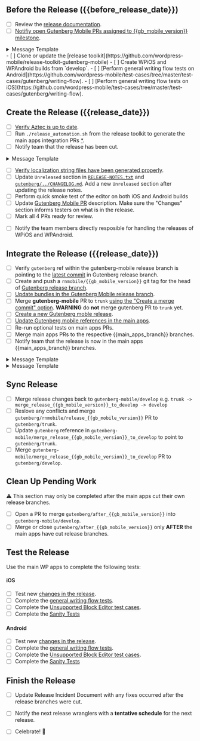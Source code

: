 <!-- Checklist generated by release toolkit -->

<!-- scheduled_release_only -->

## Before the Release ({{before_release_date}})

- [ ] Review the [release documentation](https://github.com/wordpress-mobile/release-toolkit-gutenberg-mobile/blob/develop/Releasing.md).
- [ ] [Notifiy open Gutenberg Mobile PRs assigned to {{gb_mobile_version}} milestone]({{milestone_url}}).
<details>
<summary>Message Template</summary>
<p>

```markdown
Hello!
We will cut the {{gb_mobile_version}} release on {{release_date}}.
I plan to circle back and bump this PR to the next milestone then,
but please let me know if you’d rather us work to include this PR in {{gb_mobile_version}}.
Thanks!
```

</p>
</details>
- [ ] Clone or update the [release toolkit](https://github.com/wordpress-mobile/release-toolkit-gutenberg-mobile)
- [ ] Create WPiOS and WPAndroid builds from `develop`.
- [ ] [Perform general writing flow tests on Android](https://github.com/wordpress-mobile/test-cases/tree/master/test-cases/gutenberg/writing-flow).
- [ ] [Perform general writing flow tests on iOS](https://github.com/wordpress-mobile/test-cases/tree/master/test-cases/gutenberg/writing-flow).

<!-- /scheduled_release_only -->

## Create the Release ({{release_date}})

- [ ] [Verify Aztec is up to date](https://github.com/wordpress-mobile/release-toolkit-gutenberg-mobile/blob/develop/Releasing.md#handling-aztec-updates).
- [ ] Run `./release_automation.sh` from the release toolkit to generate the main apps integration PRs [\*](#).
- [ ] Notify team that the release has been cut.
<details>
<summary>Message Template</summary>
<p>

```markdown
⚠️ The gutenberg-mobile {{gb_mobile_version}} release branches are now cut.
Please do not merge any Gutenberg-related changes into the WPiOS or WPAndroid
develop branches until after the main apps cut their own releases next week.
If you’d like to merge changes now, merge them into the `gutenberg/after_{{gb_mobile_version}}` branches.
```

</p>
</details>

- [ ] [Verify localization string files have been generated properly](https://github.com/wordpress-mobile/release-toolkit-gutenberg-mobile/blob/develop/Releasing.md).
- [ ] Update `Unreleased` section in [`RELEASE-NOTES.txt`](https://github.com/wordpress-mobile/gutenberg-mobile/blob/develop/RELEASE-NOTES.txt) and [`gutenberg/../CHANGELOG.md`](https://github.com/WordPress/gutenberg/blob/trunk/packages/react-native-editor/CHANGELOG.md). Add a new `Unreleased` section after updating the release notes.
- [ ] Perform quick smoke test of the editor on both iOS and Android builds
- [ ] Update [Gutenberg Mobile PR](https://github.com/wordpress-mobile/gutenberg-mobile/pulls?q=is%3Apr+is%3Aopen+label%3Arelease-process) description. Make sure the "Changes" section informs testers on what is in the release.
- [ ] Mark all 4 PRs ready for review.

<!-- non_scheduled_release_only -->

- [ ] Notify the team members directly resposible for handling the releases of WPiOS and WPAndroid.

<!-- /non_scheduled_release_only -->

<!-- optional_aztec_release -->

<!-- optional_incoming_changes -->

## Integrate the Release ({{release_date}})

- [ ] Verify `gutenberg` ref within the gutenberg-mobile release branch is pointing to the [latest commit](#) in Gutenberg release branch.
- [ ] Create and push a `rnmobile/{{gb_mobile_version}}` git tag for the head of [Gutenberg release branch](https://github.com/WordPress/gutenberg/branches/all?query=rnmobile%2Frelease).
- [ ] [Update bundles in the Gutenberg Mobile release branch](#).
- [ ] Merge **gutenberg-mobile** PR to `trunk` [using the "Create a merge commit" option](#). **WARNING** do **not** merge gutenberg PR to `trunk` yet.
- [ ] [Create a new Gutenberg moble release](#).
- [ ] [Update Gutenberg mobile references in the main apps](#).
- [ ] Re-run optional tests on main apps PRs.
- [ ] Merge main apps PRs to the respective {{main_apps_branch}} branches.
- [ ] Notify team that the release is now in the main apps {{main_apps_branch}} branches.

<!-- scheduled_release_only -->
<details>
<summary>Message Template</summary>
<p>

```markdown
Hey team. I wanted to let you know that the mobile Gutenberg team has finished integrating
the {{gb_mobile_version}} Gutenberg release into the WPiOS and WPAndroid `develop` branches.
The integration is ready for the next release cut/build creation when you are available.
Please let me know if you have any questions. Thanks!
```

</p>

</details>
<!-- /scheduled_release_only -->

<!-- non_scheduled_release_only -->
<details>
<summary>Message Template</summary>
<p>

```markdown
Hey team. I wanted to let you know that the mobile Gutenberg team has finished integrating
the {{gb_mobile_version}} Gutenberg release into the WPiOS and WPAndroid `{{main_apps_branch}}` branches,
ready for a new {{release_type}} when you are available.
Please let me know if you have any questions. Thanks!
```

</p>

</details>
<!-- non_scheduled_release_only -->

## Sync Release

- [ ] Merge release changes back to `gutenberg-mobile/develop` e.g. `trunk -> merge_release_{{gb_mobile_version}}_to_develop -> develop`
- [ ] Reslove any conflicts and merge `gutenberg/rnmobile/release_{{gb_mobile_version}}` PR to `gutenberg/trunk`.
- [ ] Update `gutenberg` reference in `gutenberg-mobile/merge_release_{{gb_mobile_version}}_to_develop` to point to `gutenberg/trunk`.
- [ ] Merge `gutenberg-mobile/merge_release_{{gb_mobile_version}}_to_develop` PR to `gutenberg/develop`.

## Clean Up Pending Work

⚠️ This section may only be completed after the main apps cut their own release branches.

- [ ] Open a PR to merge `gutenberg/after_{{gb_mobile_version}}` into `gutenberg-mobile/develop`.
- [ ] Merge or close `gutenberg/after_{{gb_mobile_version}}` only **AFTER** the main apps have cut release branches.

## Test the Release

Use the main WP apps to complete the following tests:

#### iOS

- [ ] Test new [changes in the release](https://github.com/wordpress-mobile/gutenberg-mobile/blob/HEAD/RELEASE-NOTES.txt).
- [ ] Complete the [general writing flow tests](https://github.com/wordpress-mobile/test-cases/tree/HEAD/test-cases/gutenberg/writing-flow).
- [ ] Complete the [Unsupported Block Editor test cases](https://github.com/wordpress-mobile/test-cases/blob/HEAD/test-cases/gutenberg/unsupported-block-editing.md#unsupported-block-editing---test-cases).
- [ ] Complete the [Sanity Tests](https://github.com/wordpress-mobile/test-cases/blob/HEAD/test-suites/gutenberg/sanity-test-suites.md)

#### Android

- [ ] Test new [changes in the release](https://github.com/wordpress-mobile/gutenberg-mobile/blob/develop/RELEASE-NOTES.txt).
- [ ] Complete the [general writing flow tests](https://github.com/wordpress-mobile/test-cases/tree/HEAD/test-cases/gutenberg/writing-flow).
- [ ] Complete the [Unsupported Block Editor test cases](https://github.com/wordpress-mobile/test-cases/blob/HEAD/test-cases/gutenberg/unsupported-block-editing.md#unsupported-block-editing---test-cases).
- [ ] Complete the [Sanity Tests](https://href.li/?https://github.com/wordpress-mobile/test-cases/blob/HEAD/test-suites/gutenberg/sanity-test-suites.md)

## Finish the Release

<!-- non_scheduled_release_only -->

- [ ] Update Release Incident Document with any fixes occurred after the release branches were cut.

<!-- /non_scheduled_release_only -->

<!-- scheduled_release_only -->

- [ ] Notify the next release wranglers with a **tentative schedule** for the next release.

<!-- /scheduled_release_only -->

- [ ] Celebrate! 🎉
